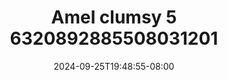 --- 
title: "Amel clumsy 5 6320892885508031201"
description: "download  video bokep Amel clumsy 5 6320892885508031201 tiktok durasi panjang terbaru"
date: 2024-09-25T19:48:55-08:00
file_code: "svhq49dd9ag7"
draft: false
cover: "w5k9x5zqiwgff8n8.jpg"
tags: ["Amel", "clumsy", "bokep-indo", "bokep-viral", "bokep-ig"]
length: 1808
fld_id: "1482658"
foldername: "Amel clumsy"
categories: ["Amel clumsy"]
views: 0
---